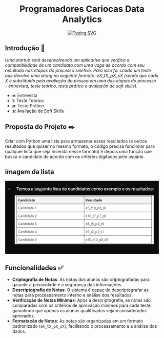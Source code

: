<h1 align="center"> Programadores Cariocas Data Analytics </h1>

<p align="center">
<a href="https://git.io/typing-svg"><img src="https://readme-typing-svg.demolab.com?font=Fira+Code&weight=200&size=25&pause=999&color=5605F7&background=82289DB1&center=falso&vCenter=falso&repeat=verdadeiro&random=falso&width=600&height=45&lines=Projeto+de+Criptografia+das+Notas+de+Alunos;M%C3%B3dulo+1+-+Resilia" alt="Typing SVG" /></a>
</p>

##	 Introdução :page_facing_up:
_Uma startup está desenvolvendo um aplicativo que verifica a compatibilidade
de um candidato com uma vaga de acordo com seu resultado nas etapas do
processo seletivo.
Para isso foi criado um teste que devolve uma string no seguinte formato:
eX_tX_pX_sX (sendo que cada X é substituído pela avaliação da pessoa em
uma das etapas do processo - entrevista, teste teórico, teste prático e
avaliação de soft skills)._
- **e**: Entrevista
- **t**: Teste Teórico
- **p**: Teste Prático
- **s**: Avaliação de Soft Skills

## Proposta do Projeto :black_nib:
Criar com Python uma lista para armazenar esses resultados (e outros resultados que quiser no mesmo formato, o código
precisa funcionar para qualquer lista que seja inserida nesse formato) e depois uma função que busca o candidato de
acordo com os critérios digitados pelo usuário. 

## imagem da lista
![lista](https://raw.githubusercontent.com/MBrito0/Projeto_IndividualM1_Senac_Resilia/main/img/lista.png)


## Funcionalidades :white_check_mark:

- **Criptografia de Notas**: As notas dos alunos são criptografadas para garantir a privacidade e a segurança das informações.
- **Descriptografia de Notas**: O sistema é capaz de descriptografar as notas para processamento interno e análise dos resultados.
- **Verificação de Notas Mínimas**: Após a descriptografia, as notas são comparadas com os critérios de aprovação mínimos para cada teste, garantindo que apenas os alunos qualificados sejam considerados aprovados.
- **Formatação de Notas**: As notas são organizadas em um formato padronizado (`eX_tX_pX_sX`), facilitando o processamento e a análise dos dados.




